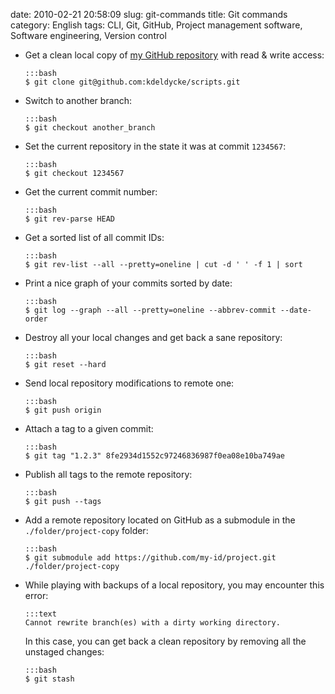 date: 2010-02-21 20:58:09
slug: git-commands
title: Git commands
category: English
tags: CLI, Git, GitHub, Project management software, Software engineering, Version control

  * Get a clean local copy of [my GitHub repository](http://github.com/kdeldycke/scripts) with read & write access:

        :::bash
        $ git clone git@github.com:kdeldycke/scripts.git

  * Switch to another branch:

        :::bash
        $ git checkout another_branch

  * Set the current repository in the state it was at commit `1234567`:

        :::bash
        $ git checkout 1234567

  * Get the current commit number:

        :::bash
        $ git rev-parse HEAD

  * Get a sorted list of all commit IDs:

        :::bash
        $ git rev-list --all --pretty=oneline | cut -d ' ' -f 1 | sort

  * Print a nice graph of your commits sorted by date:

        :::bash
        $ git log --graph --all --pretty=oneline --abbrev-commit --date-order

  * Destroy all your local changes and get back a sane repository:

        :::bash
        $ git reset --hard

  * Send local repository modifications to remote one:

        :::bash
        $ git push origin

  * Attach a tag to a given commit:

        :::bash
        $ git tag "1.2.3" 8fe2934d1552c97246836987f0ea08e10ba749ae

  * Publish all tags to the remote repository:

        :::bash
        $ git push --tags

  * Add a remote repository located on GitHub as a submodule in the `./folder/project-copy` folder:

        :::bash
        $ git submodule add https://github.com/my-id/project.git ./folder/project-copy

  * While playing with backups of a local repository, you may encounter this error:

        :::text
        Cannot rewrite branch(es) with a dirty working directory.

    In this case, you can get back a clean repository by removing all the unstaged changes:

        :::bash
        $ git stash

